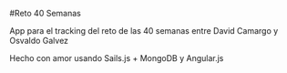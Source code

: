 #Reto 40 Semanas

App para el tracking del reto de las 40 semanas entre David Camargo y Osvaldo Galvez

Hecho con amor usando Sails.js + MongoDB y Angular.js